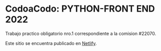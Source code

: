 # CodoaCodo: PYTHON-FRONT END 2022


Trabajo practico obligatorio nro.1 correspondiente a la comision #22070.

Este sitio se encuentra publicado en [Netlify](https://codoacodo-tpo1-python-abernal.netlify.app/).
